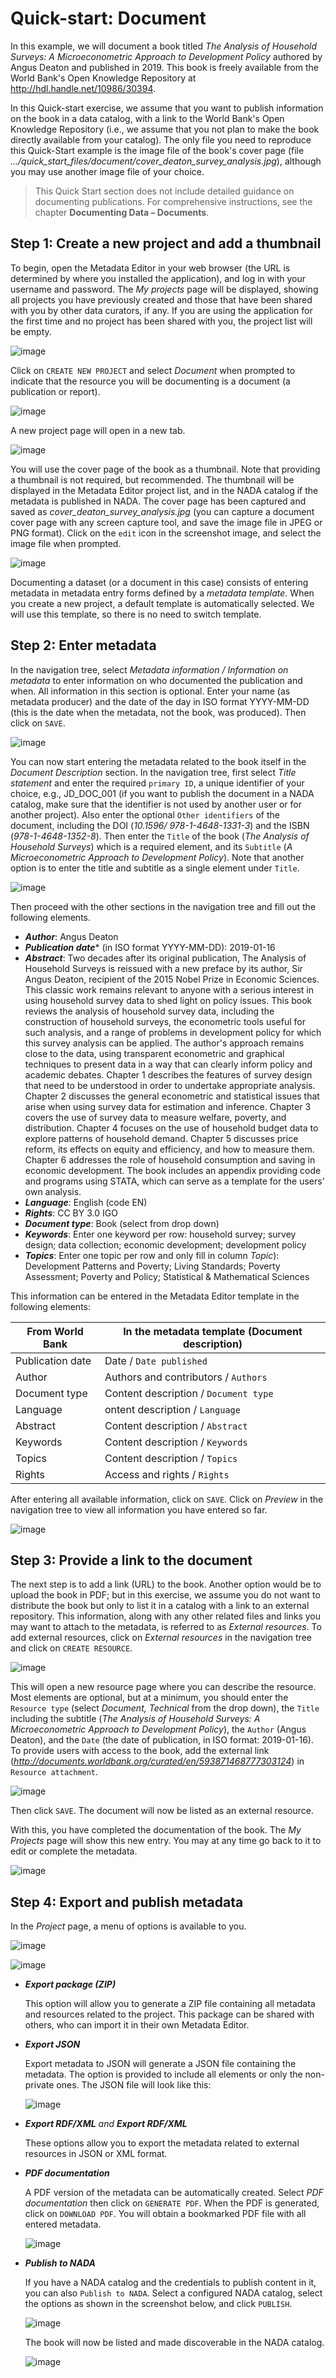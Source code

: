 # Quick-start: Document

In this example, we will document a book titled *The Analysis of Household Surveys: A Microeconometric Approach to Development Policy* authored by Angus Deaton and published in 2019. This book is freely available from the World Bank's Open Knowledge Repository at http://hdl.handle.net/10986/30394. 

In this Quick-start exercise, we assume that you want to publish information on the book in a data catalog, with a link to the World Bank's Open Knowledge Repository (i.e., we assume that you not plan to make the book directly available from your catalog). The only file you need to reproduce this Quick-Start example is the image file of the book's cover page (file *.../quick_start_files/document/cover_deaton_survey_analysis.jpg*), although you may use another image file of your choice.

> This Quick Start section does not include detailed guidance on documenting publications. For comprehensive instructions, see the chapter **Documenting Data – Documents**.


## Step 1: Create a new project and add a thumbnail

To begin, open the Metadata Editor in your web browser (the URL is determined by where you installed the application), and log in with your username and password. The *My projects* page will be displayed, showing all projects you have previously created and those that have been shared with you by other data curators, if any. If you are using the application for the first time and no project has been shared with you, the project list will be empty.

![image](img/ME_UG_v1-0-0_quick_start_document_project_page.png)

Click on `CREATE NEW PROJECT` and select *Document* when prompted to indicate that the resource you will be documenting is a document (a publication or report).

![image](img/ME_UG_v1-0-0_quick_start_document_create_project_types.png)
  
A new project page will open in a new tab.

![image](img/ME_UG_v1-0-0_quick_start_document_new_project_home.png)

You will use the cover page of the book as a thumbnail. Note that providing a thumbnail is not required, but recommended. The thumbnail will be displayed in the Metadata Editor project list, and in the NADA catalog if the metadata is published in NADA. The cover page has been captured and saved as *cover_deaton_survey_analysis.jpg* (you can capture a document cover page with any screen capture tool, and save the image file in JPEG or PNG format). Click on the `edit` icon in the screenshot image, and select the image file when prompted. 

![image](img/ME_UG_v1-0-0_quick_start_document_edit_thumbnail.png)

Documenting a dataset (or a document in this case) consists of entering metadata in metadata entry forms defined by a *metadata template*. When you create a new project, a default template is automatically selected. We will use this template, so there is no need to switch template. 


## Step 2: Enter metadata

In the navigation tree, select *Metadata information / Information on metadata* to enter information on who documented the publication and when. All information in this section is optional. Enter your name (as metadata producer) and the date of the day in ISO format YYYY-MM-DD (this is the date when the metadata, not the book, was produced). Then click on `SAVE`.

![image](img/ME_UG_v1-0-0_quick_start_document_metadata_information_save.png)

You can now start entering the metadata related to the book itself in the *Document Description* section. In the navigation tree, first select *Title statement* and enter the required `primary ID`, a unique identifier of your choice, e.g., JD_DOC_001 (if you want to publish the document in a NADA catalog, make sure that the identifier is not used by another user or for another project). Also enter the optional `Other identifiers` of the document, including the DOI (*10.1596/ 978-1-4648-1331-3*) and the ISBN (*978-1-4648-1352-8*). Then enter the `Title` of the book (*The Analysis of Household Surveys*) which is a required element, and its `Subtitle` (*A Microeconometric Approach to Development Policy*). Note that another option is to enter the title and subtitle as a single element under `Title`. 

![image](img/ME_UG_v1-0-0_quick_start_document_title_statement.png)

Then proceed with the other sections in the navigation tree and fill out the following elements. 

- ***Author***: Angus Deaton
- ***Publication date**** (in ISO format YYYY-MM-DD): 2019-01-16
- ***Abstract***: Two decades after its original publication, The Analysis of Household Surveys is reissued with a new preface by its author, Sir Angus Deaton, recipient of the 2015 Nobel Prize in Economic Sciences. This classic work remains relevant to anyone with a serious interest in using household survey data to shed light on policy issues. This book reviews the analysis of household survey data, including the construction of household surveys, the econometric tools useful for such analysis, and a range of problems in development policy for which this survey analysis can be applied. The author's approach remains close to the data, using transparent econometric and graphical techniques to present data in a way that can clearly inform policy and academic debates. Chapter 1 describes the features of survey design that need to be understood in order to undertake appropriate analysis. Chapter 2 discusses the general econometric and statistical issues that arise when using survey data for estimation and inference. Chapter 3 covers the use of survey data to measure welfare, poverty, and distribution. Chapter 4 focuses on the use of household budget data to explore patterns of household demand. Chapter 5 discusses price reform, its effects on equity and efficiency, and how to measure them. Chapter 6 addresses the role of household consumption and saving in economic development. The book includes an appendix providing code and programs using STATA, which can serve as a template for the users' own analysis.
- ***Language***: English (code EN)
- ***Rights***: CC BY 3.0 IGO
- ***Document type***: Book (select from drop down)
- ***Keywords***: Enter one keyword per row: household survey; survey design; data collection; economic development; development policy 
- ***Topics***: Enter one topic per row and only fill in column *Topic*): Development Patterns and Poverty; Living Standards; Poverty Assessment; Poverty and Policy; Statistical & Mathematical Sciences

This information can be entered in the Metadata Editor template in the following elements: 

| From World Bank           | In the metadata template (Document description)                             | 
| ------------------------- | --------------------------------------------------------------------------- | 
| Publication date          | Date / `Date published`                                                     |
| Author                    | Authors and contributors / `Authors`                                        |
| Document type             | Content description / `Document type`                                       | 
| Language                  | ontent description / `Language`                                             | 
| Abstract                  | Content description / `Abstract`                                            |
| Keywords                  | Content description / `Keywords`                                            |
| Topics                    | Content description / `Topics`                                              | 
| Rights                    | Access and rights / `Rights`                                                |

After entering all available information, click on `SAVE`. Click on *Preview* in the navigation tree to view all information you have entered so far.

![image](img/ME_UG_v1-0-0_quick_start_document_preview_page.png)


## Step 3: Provide a link to the document

The next step is to add a link (URL) to the book. Another option would be to upload the book in PDF; but in this exercise, we assume you do not want to distribute the book but only to list it in a catalog with a link to an external repository. This information, along with any other related files and links you may want to attach to the metadata, is referred to as *External resources*. To add external resources, click on *External resources* in the navigation tree and click on `CREATE RESOURCE`. 

![image](img/ME_UG_v1-0-0_quick_start_document_create_resource.png)

This will open a new resource page where you can describe the resource. Most elements are optional, but at a minimum, you should enter the `Resource type` (select *Document, Technical* from the drop down), the `Title` including the subtitle (*The Analysis of Household Surveys: A Microeconometric Approach to Development Policy*), the `Author` (Angus Deaton), and the `Date` (the date of publication, in ISO format: 2019-01-16). To provide users with access to the book, add the external link (*http://documents.worldbank.org/curated/en/593871468777303124*) in `Resource attachment`. 

![image](img/ME_UG_v1-0-0_quick_start_url_resource_attachement.png)

Then click `SAVE`. The document will now be listed as an external resource.

With this, you have completed the documentation of the book. The *My Projects* page will show this new entry. You may at any time go back to it to edit or complete the metadata.

![image](img/ME_UG_v1-0-0_quick_start_document_project_page_with_project.png)


## Step 4: Export and publish metadata

In the *Project* page, a menu of options is available to you. 

![image](img/ME_UG_v1-0-0_quick_start_document_actions.png)

![image](img/ME_UG_v1-0-0_quick_start_document_actions_menu.png)


- ***Export package (ZIP)***

  This option will allow you to generate a ZIP file containing all metadata and resources related to the project. This package can be shared with others, who can import it in their own Metadata Editor.


- ***Export JSON***

  Export metadata to JSON will generate a JSON file containing the metadata. The option is provided to include all elements or only the non-private ones. The JSON file will look like this:

  ![image](img/ME_UG_v1-0-0_quick_start_document_action_JSON_exported.png)


- ***Export RDF/XML** and **Export RDF/XML***

  These options allow you to export the metadata related to external resources in JSON or XML format.

  
- ***PDF documentation***

  A PDF version of the metadata can be automatically created. Select *PDF documentation* then click on `GENERATE PDF`. When the PDF is generated, click on `DOWNLOAD PDF`. You will obtain a bookmarked PDF file with all entered metadata.

  ![image](img/ME_UG_v1-0-0_quick_start_document_exported_to_PDF.png)


- ***Publish to NADA***

  If you have a NADA catalog and the credentials to publish content in it, you can also `Publish to NADA`. Select a configured NADA catalog, select the options as shown in the screenshot below, and click `PUBLISH`. 

  ![image](img/ME_UG_v1-0-0_quick_start_document_action_export_to_NADA.png)

  The book will now be listed and made discoverable in the NADA catalog.

  ![image](img/ME_UG_v1-0-0_quick_start_document_Deaton_in_NADA.png)

